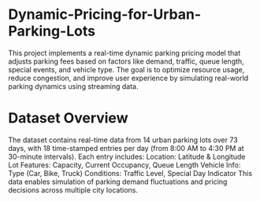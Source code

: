 # Dynamic-Pricing-for-Urban-Parking-Lots
This project implements a real-time dynamic parking pricing model that adjusts parking fees based on factors like demand, traffic, queue length, special events, and vehicle type. The goal is to optimize resource usage, reduce congestion, and improve user experience by simulating real-world parking dynamics using streaming data.
# Dataset Overview
The dataset contains real-time data from 14 urban parking lots over 73 days, with 18 time-stamped entries per day (from 8:00 AM to 4:30 PM at 30-minute intervals).
Each entry includes:
Location: Latitude & Longitude
Lot Features: Capacity, Current Occupancy, Queue Length
Vehicle Info: Type (Car, Bike, Truck)
Conditions: Traffic Level, Special Day Indicator
This data enables simulation of parking demand fluctuations and pricing decisions across multiple city locations.
